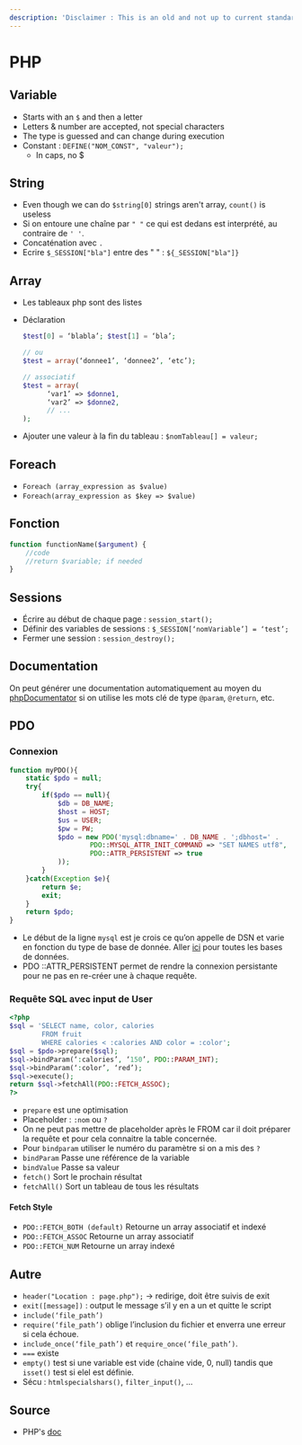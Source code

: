 ```yaml
---
description: 'Disclaimer : This is an old and not up to current standard note'
---
```


# PHP

## Variable

* Starts with an `$` and then a letter
* Letters & number are accepted, not special characters
* The type is guessed and can change during execution
* Constant : `DEFINE("NOM_CONST", "valeur");`
  * In caps, no $

## String

* Even though we can do `$string[0]` strings aren't array, `count()` is useless
* Si on entoure une chaîne par `" "` ce qui est dedans est interprété, au contraire de `' '`.
* Concaténation avec `.`
* Ecrire `$_SESSION["bla"]` entre des " " : `${_SESSION["bla"]}`

## Array

* Les tableaux php sont des listes
* Déclaration

  ```php
  $test[0] = ‘blabla’; $test[1] = ‘bla’;

  // ou
  $test = array(‘donnee1’, ‘donnee2’, ‘etc’);

  // associatif
  $test = array(
        ‘var1’ => $donne1,
        ‘var2’ => $donne2,
        // ...
  );
  ```

* Ajouter une valeur à la fin du tableau : `$nomTableau[] = valeur;`

## Foreach

* `Foreach (array_expression as $value)`
* `Foreach(array_expression as $key => $value)`

## Fonction

```php
function functionName($argument) {
    //code
    //return $variable; if needed
}
```

## Sessions

* Écrire au début de chaque page : `session_start();`
* Définir des variables de sessions : `$_SESSION[‘nomVariable’] = ‘test’;`
* Fermer une session : `session_destroy();`

## Documentation

On peut générer une documentation automatiquement au moyen du [phpDocumentator](https://www.phpdoc.org/) si on utilise les mots clé de type `@param`, `@return`, etc.

## PDO

### Connexion

```php
function myPDO(){
    static $pdo = null;
    try{
        if($pdo == null){
            $db = DB_NAME;
            $host = HOST;
            $us = USER;
            $pw = PW;
            $pdo = new PDO('mysql:dbname=' . DB_NAME . ';dbhost=' .         HOST, USER, PW, array(
                    PDO::MYSQL_ATTR_INIT_COMMAND => "SET NAMES utf8",
                    PDO::ATTR_PERSISTENT => true
            ));
        }
    }catch(Exception $e){
        return $e;
        exit;
    }
    return $pdo;
}
```

* Le début de la ligne `mysql` est je crois ce qu’on appelle de DSN et varie en fonction du type de base de donnée. Aller [ici](http://php.net/manual/en/pdo.drivers.php) pour toutes les bases de données.
* PDO ::ATTR\_PERSISTENT permet de rendre la connexion persistante pour ne pas en re-créer une à chaque requête.

### Requête SQL avec input de User

```php
<?php
$sql = 'SELECT name, color, calories
        FROM fruit
        WHERE calories < :calories AND color = :color';
$sql = $pdo->prepare($sql);
$sql->bindParam(‘:calories’, ‘150’, PDO::PARAM_INT);
$sql->bindParam(‘:color’, ‘red’);
$sql->execute();
return $sql->fetchAll(PDO::FETCH_ASSOC);
?>
```

* `prepare` est une optimisation
* Placeholder : `:nom` ou `?`
* On ne peut pas mettre de placeholder après le FROM car il doit préparer la requête et pour cela connaitre la table concernée.
* Pour `bindparam` utiliser le numéro du paramètre si on a mis des `?`
* `bindParam` Passe une référence de la variable
* `bindValue` Passe sa valeur
* `fetch()` Sort le prochain résultat
* `fetchAll()` Sort un tableau de tous les résultats

#### Fetch Style

* `PDO::FETCH_BOTH (default)` Retourne un array associatif et indexé
* `PDO::FETCH_ASSOC` Retourne un array associatif
* `PDO::FETCH_NUM` Retourne un array indexé

## Autre

* `header("Location : page.php");` -&gt; redirige, doit être suivis de exit
* `exit([message])` : output le message s’il y en a un et quitte le script
* `include(‘file_path’)`
* `require(‘file_path’)` oblige l’inclusion du fichier et enverra une erreur si cela échoue.
* `include_once(‘file_path’)` et `require_once(‘file_path’)`.
* `===` existe
* `empty()` test si une variable est vide \(chaine vide, 0, null\) tandis que `isset()` test si elel est définie.
* Sécu : `htmlspecialshars()`, `filter_input()`, ...

## Source

* PHP's [doc](https://www.php.net/docs.php)

